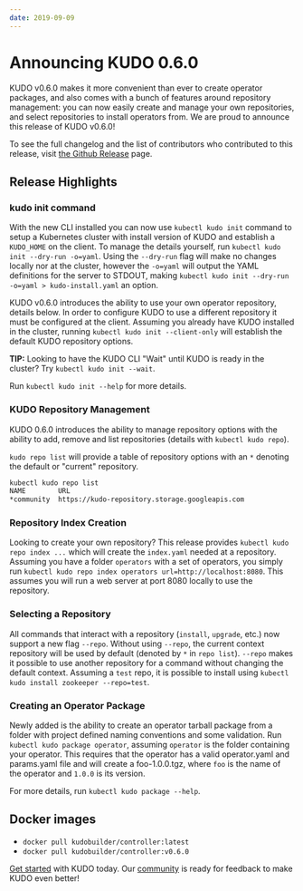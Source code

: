 ```yaml
---
date: 2019-09-09
---
```


# Announcing KUDO 0.6.0

KUDO v0.6.0 makes it more convenient than ever to create operator packages, and also comes with a bunch of features around repository management: you can now easily create and manage your own repositories, and select repositories to install operators from. We are proud to announce this release of KUDO v0.6.0!

<!-- more -->

To see the full changelog and the list of contributors who contributed to this release, visit [the Github Release](https://github.com/kudobuilder/kudo/releases/tag/v0.6.0) page.

## Release Highlights

### kudo init command

With the new CLI installed you can now use `kubectl kudo init` command to setup a Kubernetes cluster with install version of KUDO and establish a `KUDO_HOME` on the client. To manage the details yourself, run `kubectl kudo init --dry-run -o=yaml`. Using the `--dry-run` flag will make no changes locally nor at the cluster, however the `-o=yaml` will output the YAML definitions for the server to STDOUT, making `kubectl kudo init --dry-run -o=yaml > kudo-install.yaml` an option.

KUDO v0.6.0 introduces the ability to use your own operator repository, details below. In order to configure KUDO to use a different repository it must be configured at the client. Assuming you already have KUDO installed in the cluster, running `kubectl kudo init --client-only` will establish the default KUDO repository options.

**TIP:** Looking to have the KUDO CLI "Wait" until KUDO is ready in the cluster? Try `kubectl kudo init --wait`.

Run `kubectl kudo init --help` for more details.

### KUDO Repository Management

KUDO 0.6.0 introduces the ability to manage repository options with the ability to add, remove and list repositories (details with `kubectl kudo repo`).

`kudo repo list` will provide a table of repository options with an `*` denoting the default or "current" repository.

```bash
kubectl kudo repo list
NAME      	URL                                           
*community	https://kudo-repository.storage.googleapis.com
```

### Repository Index Creation

Looking to create your own repository? This release provides `kubectl kudo repo index ...` which will create the `index.yaml` needed at a repository.  Assuming you have a folder `operators` with a set of operators, you simply run `kubectl kudo repo index operators url=http://localhost:8080`. This assumes you will run a web server at port 8080 locally to use the repository.

### Selecting a Repository

All commands that interact with a repository (`install`, `upgrade`, etc.) now support a new flag `--repo`. Without using `--repo`, the current context repository will be used by default (denoted by `*` in `repo list`). `--repo` makes it possible to use another repository for a command without changing the default context. Assuming a `test` repo, it is possible to install using `kubectl kudo install zookeeper --repo=test`.

### Creating an Operator Package

Newly added is the ability to create an operator tarball package from a folder with project defined naming conventions and some validation. Run `kubectl kudo package operator`, assuming `operator` is the folder containing your operator. This requires that the operator has a valid operator.yaml and params.yaml file and will create a foo-1.0.0.tgz, where `foo` is the name of the operator and `1.0.0` is its version. 

For more details, run `kubectl kudo package --help`.

## Docker images

- `docker pull kudobuilder/controller:latest`
- `docker pull kudobuilder/controller:v0.6.0`

[Get started](../docs/README.md) with KUDO today. Our [community](../community/README.md) is ready for feedback to make KUDO even better!


